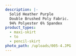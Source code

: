 ```yaml
---
description: |-
  Solid Heather Purple 
  Double Brushed Poly Fabric.
  94% Polyester 6% Spandex
product_types:
  - maxi-skirt
  - to
  - pencil-skirt
photo_path: /uploads/005-4.JPG
---
```

